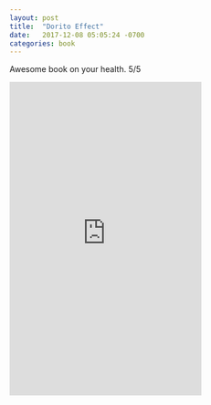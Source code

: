 ```yaml
---
layout: post
title:  "Dorito Effect"
date:   2017-12-08 05:05:24 -0700
categories: book
---
```


Awesome book on your health. 5/5

<iframe type="text/html" width="336" height="550" frameborder="0" allowfullscreen style="max-width:100%" src="https://read.amazon.com/kp/card?asin=B00LD1RWVK&preview=inline&linkCode=kpe&ref_=cm_sw_r_kb_dp_I3OkAbFVFRAAP" ></iframe>